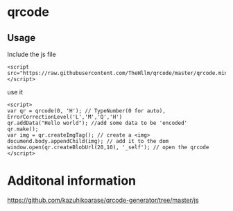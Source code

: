 # qrcode
## Usage
Include the js file
```
<script src="https://raw.githubusercontent.com/TheHllm/qrcode/master/qrcode.min.js"></script>
```
use it
```
<script>
var qr = qrcode(0, 'H'); // TypeNumber(0 for auto), ErrorCorrectionLevel('L','M','Q','H')
qr.addData("Hello world"); //add some data to be 'encoded'
qr.make();
var img = qr.createImgTag(); // create a <img>
documend.body.appendChild(img); // add it to the dom
window.open(qr.createBlobUrl(20,10), '_self'); // open the qrcode
</script>
```

# Additonal information
https://github.com/kazuhikoarase/qrcode-generator/tree/master/js